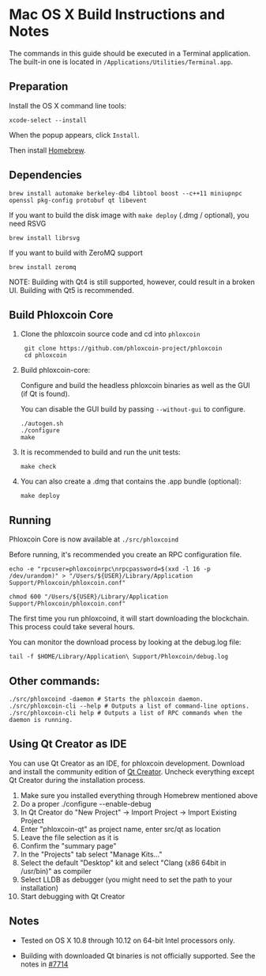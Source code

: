 Mac OS X Build Instructions and Notes
====================================
The commands in this guide should be executed in a Terminal application.
The built-in one is located in `/Applications/Utilities/Terminal.app`.

Preparation
-----------
Install the OS X command line tools:

`xcode-select --install`

When the popup appears, click `Install`.

Then install [Homebrew](https://brew.sh).

Dependencies
----------------------

    brew install automake berkeley-db4 libtool boost --c++11 miniupnpc openssl pkg-config protobuf qt libevent

If you want to build the disk image with `make deploy` (.dmg / optional), you need RSVG

    brew install librsvg

If you want to build with ZeroMQ support
    
    brew install zeromq

NOTE: Building with Qt4 is still supported, however, could result in a broken UI. Building with Qt5 is recommended.

Build Phloxcoin Core
------------------------

1. Clone the phloxcoin source code and cd into `phloxcoin`

        git clone https://github.com/phloxcoin-project/phloxcoin
        cd phloxcoin

2.  Build phloxcoin-core:

    Configure and build the headless phloxcoin binaries as well as the GUI (if Qt is found).

    You can disable the GUI build by passing `--without-gui` to configure.

        ./autogen.sh
        ./configure
        make

3.  It is recommended to build and run the unit tests:

        make check

4.  You can also create a .dmg that contains the .app bundle (optional):

        make deploy

Running
-------

Phloxcoin Core is now available at `./src/phloxcoind`

Before running, it's recommended you create an RPC configuration file.

    echo -e "rpcuser=phloxcoinrpc\nrpcpassword=$(xxd -l 16 -p /dev/urandom)" > "/Users/${USER}/Library/Application Support/Phloxcoin/phloxcoin.conf"

    chmod 600 "/Users/${USER}/Library/Application Support/Phloxcoin/phloxcoin.conf"

The first time you run phloxcoind, it will start downloading the blockchain. This process could take several hours.

You can monitor the download process by looking at the debug.log file:

    tail -f $HOME/Library/Application\ Support/Phloxcoin/debug.log

Other commands:
-------

    ./src/phloxcoind -daemon # Starts the phloxcoin daemon.
    ./src/phloxcoin-cli --help # Outputs a list of command-line options.
    ./src/phloxcoin-cli help # Outputs a list of RPC commands when the daemon is running.

Using Qt Creator as IDE
------------------------
You can use Qt Creator as an IDE, for phloxcoin development.
Download and install the community edition of [Qt Creator](https://www.qt.io/download/).
Uncheck everything except Qt Creator during the installation process.

1. Make sure you installed everything through Homebrew mentioned above
2. Do a proper ./configure --enable-debug
3. In Qt Creator do "New Project" -> Import Project -> Import Existing Project
4. Enter "phloxcoin-qt" as project name, enter src/qt as location
5. Leave the file selection as it is
6. Confirm the "summary page"
7. In the "Projects" tab select "Manage Kits..."
8. Select the default "Desktop" kit and select "Clang (x86 64bit in /usr/bin)" as compiler
9. Select LLDB as debugger (you might need to set the path to your installation)
10. Start debugging with Qt Creator

Notes
-----

* Tested on OS X 10.8 through 10.12 on 64-bit Intel processors only.

* Building with downloaded Qt binaries is not officially supported. See the notes in [#7714](https://github.com/bitcoin/bitcoin/issues/7714)
